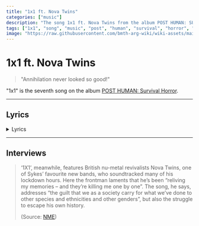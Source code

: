 ```yaml
---
title: "1x1 ft. Nova Twins"
categories: ["music"]
description: "The song 1x1 ft. Nova Twins from the album POST HUMAN: SURVIVAL HORROR."
tags: ["1x1", "song", "music", "post", "human", "survival", "horror", "nova", "twins"]
image: "https://raw.githubusercontent.com/bmth-arg-wiki/wiki-assets/main/music/ph1/album_cover_300.jpg"
---
```

# 1x1 ft. Nova Twins

> "Annihilation never looked so good!"

"1x1" is the seventh song on the album [POST HUMAN: Survival Horror](ph-survival-horror).

***

## Lyrics

<details class="lyrics">
<summary>Lyrics</summary>

disconnected from the world again./
no, the sun don’t shine in the place i’ve been./
so why you keep acting like i don’t exist?/
yeah, i feel like i’m ready to die but i can’t commit./ 

so i ask myself,/ 
when will i learn?/
i’d set myself on fire to feel the burn./ 
i’m scared that i’m never going to be repaired./

put me out of my misery,/
my mind feels like an archenemy/
can’t look me in the eyes/
i don’t know what hurts the most/
holding on or letting go/
reliving my memories/
and they’re killing me one by one./

sabotaged myself again/
got a brain like a hurricane/
me and that bitch no we can’t be friends/
and i don’t even care no./
got me sinking to a dark place/
outta love/
evil twin under the staircase/
oh my god/
think i’m looking at a long night/
i’m alone/
but i’m numb/ 
annihilation never looked so good./
shut up!/
hush your mouth you talk too much./

put me out of my misery,/
my mind feels like an archenemy/
can’t look me in the eyes/
i don’t know what hurts the most/
holding on or letting go/
reliving my memories/
and they’re killing me one by one./

and i’m staring into the void again/
no one knows what a mess i’m in/
the voices in my head say i’m just being paranoid/
but it’s bad for my health/
how much i hate myself/
i suffocate,/
the weight,/
it pulls me underneath.

(Source: 1x1 lyric video description)

</details>

***

## Interviews

> ‘1X1’, meanwhile, features British nu-metal revivalists Nova Twins, one of Sykes’ 
favourite new bands, who soundtracked many of his lockdown hours. Here the frontman 
laments that he’s been “reliving my memories – and they’re killing me one by one”. 
The song, he says, addresses “the guilt that we as a society carry for what we’ve done 
to other species and ethnicities and other genders”, but also the struggle to escape 
his own history.
> 
> (Source: [NME](https://www.nme.com/big-reads/bring-me-the-horizon-cover-interview-2020-post-human-survival-horror-2804768))